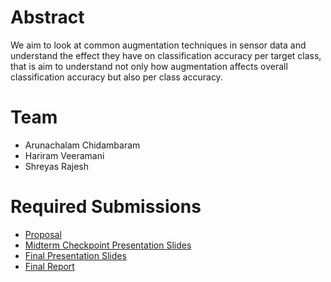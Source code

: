 # Abstract

We aim to look at common augmentation techniques in sensor data and understand the effect they have on classification accuracy per target class, that is aim to understand not only how augmentation affects overall classification accuracy but also per class accuracy. 


# Team

* Arunachalam Chidambaram
* Hariram Veeramani
* Shreyas Rajesh

# Required Submissions

* [Proposal](proposal)
* [Midterm Checkpoint Presentation Slides](http://)
* [Final Presentation Slides](http://)
* [Final Report](report)

